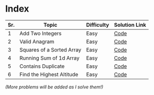 # Index  
| Sr. | Topic                          | Difficulty          | Solution Link                                                |  
|-----|--------------------------------|---------------------|--------------------------------------------------------------|  
| 1   | Add Two Integers               | Easy                | [Code](Add-Two-Integers/solution.cpp)                        |  
| 2   | Valid Anagram                  | Easy                | [Code](Valid-Anagram/solution.cpp)                           | 
| 3   | Squares of a Sorted Array      | Easy                | [Code](Squares-of-a-Sorted-Array/solution.cpp)               | 
| 4   | Running Sum of 1d Array        | Easy                | [Code](Running-Sum-of-1d-Array/solution.cpp)                 |
| 5   | Contains Duplicate             | Easy                | [Code](Contains-Duplicate/solution.cpp)                      |
| 6   | Find the Highest Altitude      | Easy                | [Code](Find-the-Highest-Altitude/solution.cpp)               |

_(More problems will be added as I solve them!)_  
